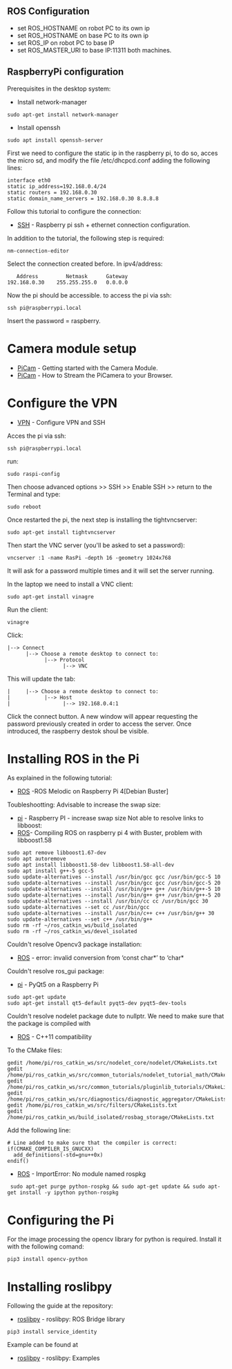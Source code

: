 
## ROS Configuration

* set ROS_HOSTNAME on robot PC to its own ip
* set ROS_HOSTNAME on base PC to its own ip
* set ROS_IP on robot PC to base IP
* set ROS_MASTER_URI to base IP:11311 both machines.


## RaspberryPi configuration

Prerequisites in the desktop system:

* Install network-manager
```
sudo apt-get install network-manager
```
* Install openssh
```
sudo apt install openssh-server
```
First we need to configure the static ip in the raspberry pi, to do so, acces the micro sd, and modify the file /etc/dhcpcd.conf adding the following lines:
```
interface eth0
static ip_address=192.168.0.4/24
static routers = 192.168.0.30
static domain_name_servers = 192.168.0.30 8.8.8.8
```
Follow this tutorial to configure the connection:

* [SSH](https://stackoverflow.com/a/39086537) - Raspberry pi ssh + ethernet connection configuration. 

In addition to the tutorial, the following step is required:
```
nm-connection-editor 
```
Select the connection created before. In ipv4/address:
```
   Address         Netmask      Gateway
192.168.0.30    255.255.255.0   0.0.0.0
```

Now the pi should be accessible. to access the pi via ssh:

```
ssh pi@raspberrypi.local
```
Insert the password = raspberry. 


# Camera module setup
* [PiCam](https://projects.raspberrypi.org/en/projects/getting-started-with-picamera?fbclid=IwAR1ityhSsclhhGkP4VA6zMV24nm3T6FkIS2gsmrrczlLi4mvsSZf7oAyw-g) - Getting started with the Camera Module. 
* [PiCam](https://desertbot.io/blog/how-to-stream-the-picamera?fbclid=IwAR25O8zClL-5L6vOdb-068ZDtUMsElLWPI1p4Co3r6ZezWPHVoHe9CDb7ho) - How to Stream the PiCamera to your Browser. 


# Configure the VPN 
* [VPN](https://www.instructables.com/id/Raspberry-Pi-SSH/) - Configure VPN and SSH

Acces the pi via ssh:
```
ssh pi@raspberrypi.local
```
run:
```
sudo raspi-config
```
Then choose advanced options >> SSH >> Enable SSH >> return to the Terminal and type:
```
sudo reboot
```
Once restarted the pi, the next step is installing the tightvncserver:
```
sudo apt-get install tightvncserver
```
Then start the VNC server (you'll be asked to set a password):
```
vncserver :1 -name RasPi -depth 16 -geometry 1024x768
```
It will ask for a password multiple times and it will set the server running.

In the laptop we need to install a VNC client:
```
sudo apt-get install vinagre
```
Run the client:
```
vinagre
```
Click:
```
|--> Connect
      |--> Choose a remote desktop to connect to:
            |--> Protocol
                  |--> VNC
```
This will update the tab:
```
|     |--> Choose a remote desktop to connect to:
|           |--> Host
|                 |--> 192.168.0.4:1  
```
Click the connect button. A new window will appear requesting the password previously created in order to access the server. Once introduced, the raspberry destok shoul be visible.
 
 # Installing ROS in the Pi
 As explained in the following tutorial:
 * [ROS](https://www.instructables.com/id/ROS-Melodic-on-Raspberry-Pi-4-RPLIDAR/) -ROS Melodic on Raspberry Pi 4[Debian Buster]

Toubleshootting:
Advisable to increase the swap size:
 * [pi](https://wpitchoune.net/tricks/raspberry_pi3_increase_swap_size.html) - Raspberry PI - increase swap size
Not able to resolve links to libboost:
 * [ROS](https://answers.ros.org/question/327497/compiling-ros-on-raspberry-pi-4-with-buster-problem-with-libboost158/)- Compiling ROS on raspberry pi 4 with Buster, problem with libboost1.58
 
```
sudo apt remove libboost1.67-dev
sudo apt autoremove
sudo apt install libboost1.58-dev libboost1.58-all-dev
sudo apt install g++-5 gcc-5
sudo update-alternatives --install /usr/bin/gcc gcc /usr/bin/gcc-5 10
sudo update-alternatives --install /usr/bin/gcc gcc /usr/bin/gcc-5 20
sudo update-alternatives --install /usr/bin/g++ g++ /usr/bin/g++-5 10
sudo update-alternatives --install /usr/bin/g++ g++ /usr/bin/g++-5 20
sudo update-alternatives --install /usr/bin/cc cc /usr/bin/gcc 30
sudo update-alternatives --set cc /usr/bin/gcc
sudo update-alternatives --install /usr/bin/c++ c++ /usr/bin/g++ 30
sudo update-alternatives --set c++ /usr/bin/g++
sudo rm -rf ~/ros_catkin_ws/build_isolated
sudo rm -rf ~/ros_catkin_ws/devel_isolated
```
Couldn't resolve Opencv3 package installation:
 * [ROS](https://github.com/opencv/opencv/issues/14856#issuecomment-504416696) - error: invalid conversion from ‘const char*’ to ‘char*
 
Couldn't resolve ros_gui package:
 * [pi](https://raspberrypi.stackexchange.com/questions/62939/pyqt5-on-a-raspberry-pi) - PyQt5 on a Raspberry Pi
```
sudo apt-get update
sudo apt-get install qt5-default pyqt5-dev pyqt5-dev-tools
```
Couldn't resolve nodelet package dute to nullptr. We need to make sure that the package is compiled with 
 * [ROS](https://answers.ros.org/question/67784/c11-compatibility/) - C++11 compatibility
 
 To the CMake files:
```
gedit /home/pi/ros_catkin_ws/src/nodelet_core/nodelet/CMakeLists.txt
gedit /home/pi/ros_catkin_ws/src/common_tutorials/nodelet_tutorial_math/CMakeLists.txt
gedit /home/pi/ros_catkin_ws/src/common_tutorials/pluginlib_tutorials/CMakeLists.txt
gedit /home/pi/ros_catkin_ws/src/diagnostics/diagnostic_aggregator/CMakeLists.txt
gedit /home/pi/ros_catkin_ws/src/filters/CMakeLists.txt
gedit /home/pi/ros_catkin_ws/build_isolated/rosbag_storage/CMakeLists.txt
```
Add the following line:
```
# Line added to make sure that the compiler is correct:
if(CMAKE_COMPILER_IS_GNUCXX) 
  add_definitions(-std=gnu++0x) 
endif()
```
* [ROS](https://answers.ros.org/question/39657/importerror-no-module-named-rospkg/) - ImportError: No module named rospkg
```
 sudo apt-get purge python-rospkg && sudo apt-get update && sudo apt-get install -y ipython python-rospkg
```

 # Configuring the Pi

For the image processing the opencv library for python is required. Install it with the following comand:
```
pip3 install opencv-python
```

# Installing roslibpy
Following the guide at the repository:
* [roslibpy](https://github.com/gramaziokohler/roslibpy) - roslibpy: ROS Bridge library

```
pip3 install service_identity
```
Example can be found at
* [roslibpy](https://roslibpy.readthedocs.io/en/latest/examples.html#first-connection) - roslibpy: Examples
